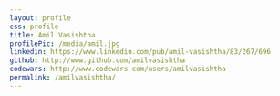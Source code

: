 ```yaml
---
layout: profile
css: profile
title: Amil Vasishtha
profilePic: /media/amil.jpg
linkedin: https://www.linkedin.com/pub/amil-vasishtha/83/267/696
github: http://www.github.com/amilvasishtha
codewars: http://www.codewars.com/users/amilvasishtha
permalink: /amilvasishtha/
---
```


